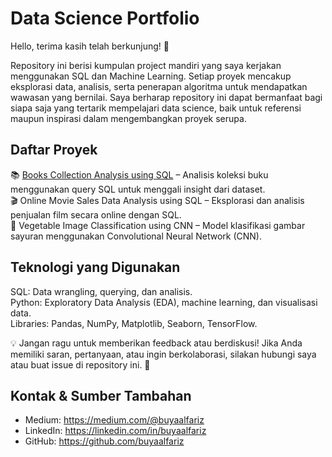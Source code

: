 # **Data Science Portfolio**

Hello, terima kasih telah berkunjung! 👋

Repository ini berisi kumpulan project mandiri yang saya kerjakan menggunakan SQL dan Machine Learning. Setiap proyek mencakup eksplorasi data, analisis, serta penerapan algoritma untuk mendapatkan wawasan yang bernilai. Saya berharap repository ini dapat bermanfaat bagi siapa saja yang tertarik mempelajari data science, baik untuk referensi maupun inspirasi dalam mengembangkan proyek serupa.

## **Daftar Proyek**
📚 [Books Collection Analysis using SQL](https://github.com/buyafariz/data-science-portfolio/tree/main/Books%20Collection%20Analysis%20using%20SQL) – Analisis koleksi buku menggunakan query SQL untuk menggali insight dari dataset.  
🎬 Online Movie Sales Data Analysis using SQL – Eksplorasi dan analisis penjualan film secara online dengan SQL.  
🥦 Vegetable Image Classification using CNN – Model klasifikasi gambar sayuran menggunakan Convolutional Neural Network (CNN).

## **Teknologi yang Digunakan**
SQL: Data wrangling, querying, dan analisis.  
Python: Exploratory Data Analysis (EDA), machine learning, dan visualisasi data.  
Libraries: Pandas, NumPy, Matplotlib, Seaborn, TensorFlow.

💡 Jangan ragu untuk memberikan feedback atau berdiskusi!
Jika Anda memiliki saran, pertanyaan, atau ingin berkolaborasi, silakan hubungi saya atau buat issue di repository ini. 🚀

## **Kontak & Sumber Tambahan**
- Medium: https://medium.com/@buyaalfariz  
- LinkedIn: https://linkedin.com/in/buyaalfariz  
- GitHub: https://github.com/buyaalfariz  
